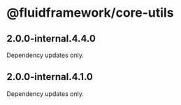 # @fluidframework/core-utils

## 2.0.0-internal.4.4.0

Dependency updates only.

## 2.0.0-internal.4.1.0

Dependency updates only.
